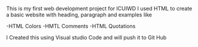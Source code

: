 This is my first web development project for ICUIWD
I used HTML to create a basic website with heading, paragraph and examples like 

-HTML Colors
-HMTL Comments 
-HTML Quotations 

I Created this using Visual studio Code and will push it to Git Hub